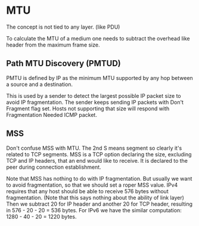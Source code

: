 # MTU

The concept is not tied to any layer. (like PDU)

To calculate the MTU of a medium one needs to subtract
the overhead like header from the maximum frame size.

## Path MTU Discovery (PMTUD)

PMTU is defined by IP as the minimum MTU supported by any
hop between a source and a destination.

This is used by a sender to detect the largest possible
IP packet size to avoid IP fragmentation. The sender keeps
sending IP packets with Don't Fragment flag set. Hosts
not supporting that size will respond with Fragmentation Needed
ICMP packet.

## MSS

Don't confuse MSS with MTU. The 2nd S means segment so clearly
it's related to TCP segments. MSS is a TCP option declaring the
size, excluding TCP and IP headers, that an end would like
to receive. It is declared to the peer during connection establishment.

Note that MSS has nothing to do with IP fragmentation. But
usually we want to avoid fragmentation, so that we should set a 
roper MSS value. IPv4 requires that any host should be able to
receive 576 bytes without fragmentation. (Note that this says nothing
about the ability of link layer) Then we subtract 20
for IP header and another 20 for TCP header, resulting in
576 - 20 - 20 = 536 bytes. For IPv6 we have the similar computation:
1280 - 40 - 20 = 1220 bytes.
